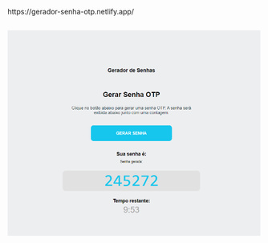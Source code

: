 <p>https://gerador-senha-otp.netlify.app/</p>

##

![Demonstração do vídeo](./tela.png) 












